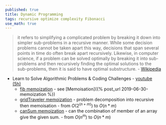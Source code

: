 ```yaml
---
published: true
title: Dynamic Programming
tags: recursive optimize complexity Fibonacci
use_math: true
---
```

> it refers to simplifying a complicated problem by breaking it down into simpler sub-problems in a recursive manner.  While some decision problems cannot be taken apart this way, decisions that span several points in time do often break apart recursively. Likewise, in computer science, if a problem can be solved optimally by breaking it into sub-problems and then recursively finding the optimal solutions to the sub-problems, then it is said to have optimal substructure. - [Wikipedia](https://en.wikipedia.org/wiki/Dynamic_programming)

- Learn to Solve Algorithmic Problems & Coding Challenges - [youtube (5h)](https://www.youtube.com/watch?v=oBt53YbR9Kk)
	- [fib memoization](https://www.youtube.com/watch?v=oBt53YbR9Kk&t=210s) - see [Memoisation]({% post_url 2019-06-30-memoization %})
    - [gridTraveler memoization](https://www.youtube.com/watch?v=oBt53YbR9Kk&t=2319s) - problem decomposition into recursive then memoisation - from $O(2^(n+m))$ to $O(n*m)$
    - [canSum memoization](https://www.youtube.com/watch?v=oBt53YbR9Kk&t=4196s) - can the combination of member of an array give the given sum. - from $O(n^m)$ to $O(n*m)$

